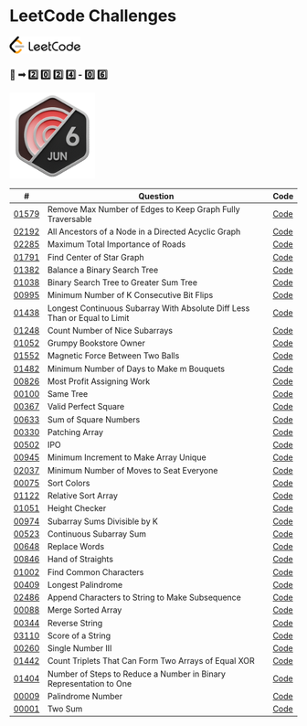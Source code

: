 # LeetCode Challenges

<img height="30" src="src/badges/LeetCode_Logo.png"/>

### 🚀 ➟ 2️⃣ 0️⃣ 2️⃣ 4️⃣ - 0️⃣ 6️⃣

<img height="150" width="150" src="src/badges/2024-06.gif"/>

| #                                                                                                                 | Question                                                                   | Code                                                                                   |
|-------------------------------------------------------------------------------------------------------------------|----------------------------------------------------------------------------|----------------------------------------------------------------------------------------|
| [01579](https://leetcode.com/problems/remove-max-number-of-edges-to-keep-graph-fully-traversable)                 | Remove Max Number of Edges to Keep Graph Fully Traversable                 | [Code](src%2F01579-RemoveMaxNumberOfEdgesToKeepGraphFullyTraversable.kt)               | 
| [02192](https://leetcode.com/problems/all-ancestors-of-a-node-in-a-directed-acyclic-graph)                        | All Ancestors of a Node in a Directed Acyclic Graph                        | [Code](src%2F02192-AllAncestorsOfANodeInADirectedAcyclicGraph.kt)                      | 
| [02285](https://leetcode.com/problems/maximum-total-importance-of-roads)                                          | Maximum Total Importance of Roads                                          | [Code](src%2F02285-MaximumTotalImportanceOfRoads.kt)                                   | 
| [01791](https://leetcode.com/problems/find-center-of-star-graph)                                                  | Find Center of Star Graph                                                  | [Code](src%2F01791-FindCenterOfStarGraph.kt)                                           | 
| [01382](https://leetcode.com/problems/balance-a-binary-search-tree/description)                                   | Balance a Binary Search Tree                                               | [Code](src%2F01382-BalanceABinarySearchTree.kt)                                        | 
| [01038](https://leetcode.com/problems/binary-search-tree-to-greater-sum-tree)                                     | Binary Search Tree to Greater Sum Tree                                     | [Code](src%2F01038-BinarySearchTreeToGreaterSumTree.kt)                                | 
| [00995](https://leetcode.com/problems/minimum-number-of-k-consecutive-bit-flips)                                  | Minimum Number of K Consecutive Bit Flips                                  | [Code](src%2F00995-MinimumNumberOfKConsecutiveBitFlips.kt)                             | 
| [01438](https://leetcode.com/problems/longest-continuous-subarray-with-absolute-diff-less-than-or-equal-to-limit) | Longest Continuous Subarray With Absolute Diff Less Than or Equal to Limit | [Code](src%2F01438-LongestContinuousSubarrayWithAbsoluteDiffLessThanOrEqualToLimit.kt) | 
| [01248](https://leetcode.com/problems/count-number-of-nice-subarrays)                                             | Count Number of Nice Subarrays                                             | [Code](src%2F01248-CountNumberOfNiceSubarrays.kt)                                      | 
| [01052](https://leetcode.com/problems/grumpy-bookstore-owner)                                                     | Grumpy Bookstore Owner                                                     | [Code](src%2F1052-GrumpyBookstoreOwner.kt)                                             | 
| [01552](https://leetcode.com/problems/magnetic-force-between-two-balls)                                           | Magnetic Force Between Two Balls                                           | [Code](src%2F01552-MagneticForceBetweenTwoBalls.kt)                                    | 
| [01482](https://leetcode.com/problems/minimum-number-of-days-to-make-m-bouquets)                                  | Minimum Number of Days to Make m Bouquets                                  | [Code](src%2F01482-MinimumNumberOfDaysToMakeMBouquets.kt)                              | 
| [00826](https://leetcode.com/problems/most-profit-assigning-work)                                                 | Most Profit Assigning Work                                                 | [Code](src%2F00826-MostProfitAssigningWork.kt)                                         | 
| [00100](https://leetcode.com/problems/same-tree)                                                                  | Same Tree                                                                  | [Code](src%2F00100-SameTree%20.kt)                                                     | 
| [00367](https://leetcode.com/problems/valid-perfect-square)                                                       | Valid Perfect Square                                                       | [Code](src%2F00367-ValidPerfectSquare.kt)                                              | 
| [00633](https://leetcode.com/problems/sum-of-square-numbers)                                                      | Sum of Square Numbers                                                      | [Code](src%2F00633-SumOfSquareNumbers.kt)                                              | 
| [00330](https://leetcode.com/problems/patching-array)                                                             | Patching Array                                                             | [Code](src%2F00330-PatchingArray.kt)                                                   | 
| [00502](https://leetcode.com/problems/ipo)                                                                        | IPO                                                                        | [Code](src%2F00502-IPO.kt)                                                             | 
| [00945](https://leetcode.com/problems/minimum-increment-to-make-array-unique)                                     | Minimum Increment to Make Array Unique                                     | [Code](src%2F00945-MinimumIncrementToMakeArrayUnique.kt)                               | 
| [02037](https://leetcode.com/problems/minimum-number-of-moves-to-seat-everyone)                                   | Minimum Number of Moves to Seat Everyone                                   | [Code](src%2F02037-MinimumNumberOfMovesToSeatEveryone.kt)                              | 
| [00075](https://leetcode.com/problems/sort-colors)                                                                | Sort Colors                                                                | [Code](src%2F00075-SortColors.kt)                                                      | 
| [01122](https://leetcode.com/problems/relative-sort-array)                                                        | Relative Sort Array                                                        | [Code](src%2F01122-RelativeSortArray.kt)                                               | 
| [01051](https://leetcode.com/problems/height-checker)                                                             | Height Checker                                                             | [Code](src%2F01051-HeightChecker.kt)                                                   | 
| [00974](https://leetcode.com/problems/subarray-sums-divisible-by-k)                                               | Subarray Sums Divisible by K                                               | [Code](src%2F00974-SubarraySumsDivisibleByK.kt)                                        | 
| [00523](https://leetcode.com/problems/continuous-subarray-sum)                                                    | Continuous Subarray Sum                                                    | [Code](src%2F00523-ContinuousSubarraySum.kt)                                           | 
| [00648](https://leetcode.com/problems/replace-words)                                                              | Replace Words                                                              | [Code](src%2F00648-ReplaceWords.kt)                                                    | 
| [00846](https://leetcode.com/problems/hand-of-straights)                                                          | Hand of Straights                                                          | [Code](src%2F00846-HandOfStraights.kt)                                                 | 
| [01002](https://leetcode.com/problems/find-common-characters)                                                     | Find Common Characters                                                     | [Code](src%2F01002-FindCommonCharacters.kt)                                            | 
| [00409](https://leetcode.com/problems/longest-palindrome)                                                         | Longest Palindrome                                                         | [Code](src%2F00409-LongestPalindrome.kt)                                               | 
| [02486](https://leetcode.com/problems/append-characters-to-string-to-make-subsequence)                            | Append Characters to String to Make Subsequence                            | [Code](src%2F02486-AppendCharactersToStringToMakeSubsequence.kt)                       | 
| [00088](https://leetcode.com/problems/merge-sorted-array)                                                         | Merge Sorted Array                                                         | [Code](src%2F00088-MergeSortedArray.kt)                                                | 
| [00344](https://leetcode.com/problems/reverse-string)                                                             | Reverse String                                                             | [Code](src%2F00344-ReverseString.kt)                                                   | 
| [03110](https://leetcode.com/problems/score-of-a-string)                                                          | Score of a String                                                          | [Code](src%2F03110-ScoreOfAString.kt)                                                  | 
| [00260](https://leetcode.com/problems/single-number-iii)                                                          | Single Number III                                                          | [Code](src%2F00260-SingleNumberIII.kt)                                                 | 
| [01442](https://leetcode.com/problems/count-triplets-that-can-form-two-arrays-of-equal-xor/)                      | Count Triplets That Can Form Two Arrays of Equal XOR                       | [Code](src%2F01442-CountTripletsThatCanFormTwoArraysOfEqualXOR.kt)                     | 
| [01404](https://leetcode.com/problems/number-of-steps-to-reduce-a-number-in-binary-representation-to-one/)        | Number of Steps to Reduce a Number in Binary Representation to One         | [Code](src%2F01401-NumberOfStepsToReduceANumberInBinaryRepresentationToOne.kt)         | 
| [00009](https://leetcode.com/problems/palindrome-number)                                                          | Palindrome Number                                                          | [Code](src%2F00009-PalindromeNumber.kt)                                                | 
| [00001](https://leetcode.com/problems/two-sum/description/)                                                       | Two Sum                                                                    | [Code](src%2F001-TwoSum.kt)                                                            | 
